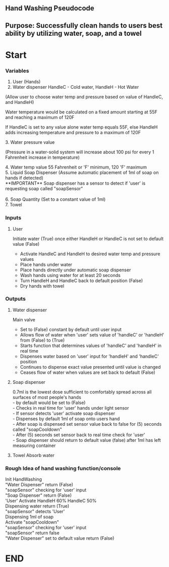 ## Hand Washing Pseudocode

## Purpose: Successfully clean hands to users best ability by utilizing water, soap, and a towel

# Start

### Variables
 1. User (Hands)
 2. Water dispenser HandleC - Cold water, HandleH - Hot Water
  <p>(Allow user to choose water temp and pressure based on value of HandleC, and HandleH)<br></p>
  <p>Water temperature would be calculated on a fixed amount starting at 55F and reaching a maximum of 120F <br></p>
  <p>If HandleC is set to any value alone water temp equals 55F, else HandleH adds increasing temperature and pressure to a maximum of 120F<br></p>
 3. Water pressure value
  <p>(Pressure in a water-solid system will increase about 100 psi for every 1 Fahrenheit increase in temperature)</p>
 4. Water temp value 55 Fahrenheit or 'F' minimum, 120 'F' maximum <br>
 5. Liquid Soap Dispenser (Assume automatic placement of 1ml of soap on hands if detected)<br>
 **IMPORTANT** Soap dispenser has a sensor to detect if 'user' is requesting soap called "soapSensor" <br>
 <br>
 6. Soap Quantity (Set to a constant value of 1ml) <br>
 7. Towel <br>

### Inputs
1. User <p>
Initiate water (True) once either HandleH or HandleC is not set to default value (False) <br>
   - Activate HandleC and HandleH to desired water temp and pressure values <br>
   - Place hands under water <br>
   - Place hands directly under automatic soap dispenser <br>
   - Wash hands using water for at least 20 seconds <br>
   - Turn HandleH and HandleC back to default position (False) <br>
   - Dry hands with towel <br></p>
### Outputs
1. Water dispenser <p>
Main valve 
    - Set to (False) constant by default until user input <br>
    - Allows flow of water when 'user' sets value of 'handleC' or 'handleH' from (False) to (True) <br>
    - Starts function that determines values of 'handleC' and 'handleH' in real time <br>
    - Dispenses water based on 'user' input for 'handleH' and 'handleC' position <br>
    - Continues to dispense exact value presented until value is changed <br>
    - Ceases flow of water when values are set back to default (False)</p>
2. Soap dispenser
   <p>0.7ml is the lowest dose sufficient to comfortably spread across all surfaces of most people's hands <br>
   - by default would be set to (False) <br>
   - Checks in real time for 'user' hands under light sensor <br>
   - If sensor detects 'user' activate soap dispenser <br>
   - Dispenses by default 1ml of soap onto users hand <br>
   - After soap is dispensed set sensor value back to false for (5) seconds called "soapCooldown" <br>
   - After (5) seconds set sensor back to real time check for 'user' <br>
   - Soap dispenser should return to default value (false) after 1ml has left measuring container <br>
3. Towel
   Absorb water </p>

### Rough Idea of hand washing function/console
<p>Init HandWashing <br>
"Water Dispenser" return (False) <br>
"soapSensor" checking for 'user' input <br>
"Soap Dispenser" return (False) <br>
'User' Activate HandleH 60% HandleC 50%  <br>
Dispensing water return (True) <br>
"soapSensor" detects 'User' <br>
Dispensing 1ml of soap <br>
Activate "soapCooldown" <br>
"soapSensor" checking for 'user' input <br>
"soapSensor" return false <br>
"Water Dispenser" set to default value return (False)</p>


# END







    



